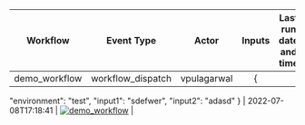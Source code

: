 | Workflow  | Event Type | Actor | Inputs | Last run date and time | Last Run Status |
| ------------- |:-------------:|:-------------:|:-------------:|:-------------:|:-------------:|
| demo_workflow | workflow_dispatch | vpulagarwal | {
  "environment": "test",
  "input1": "sdefwer",
  "input2": "adasd"
} | 2022-07-08T17:18:41 | [![demo_workflow](https://github.com/vpulagarwal/workflow-status/actions/workflows/sample.yml/badge.svg?branch=main&event=workflow_dispatch)](https://github.com/vpulagarwal/workflow-status/actions/workflows/sample.yml) |
